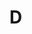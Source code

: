 # D

<script setup> 
    import { Propertys } from '@data/css/property.js'       
    const baseCssUrl = 'https://developer.mozilla.org/zh-CN/docs/Web/CSS/'       
    const { D } = Propertys  
                  
    //下面表格将使用自定义组件               
</script>   

<Mcard :data=D :linkUrl=baseCssUrl></Mcard>